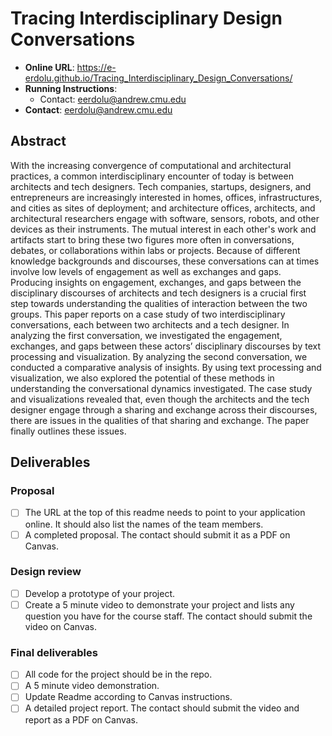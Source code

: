 # Tracing Interdisciplinary Design Conversations

* **Online URL**: https://e-erdolu.github.io/Tracing_Interdisciplinary_Design_Conversations/
* **Running Instructions**:
  * Contact: eerdolu@andrew.cmu.edu
* **Contact**: eerdolu@andrew.cmu.edu

## Abstract
With the increasing convergence of computational and architectural practices, a common interdisciplinary encounter of today is between architects and tech designers. Tech companies, startups, designers, and entrepreneurs are increasingly interested in homes, offices, infrastructures, and cities as sites of deployment; and architecture offices, architects, and architectural researchers engage with software, sensors, robots, and other devices as their instruments. The mutual interest in each other's work and artifacts start to bring these two figures more often in conversations, debates, or collaborations within labs or projects. Because of different knowledge backgrounds and discourses, these conversations can at times involve low levels of engagement as well as exchanges and gaps. Producing insights on engagement, exchanges, and gaps between the disciplinary discourses of architects and tech designers is a crucial first step towards understanding the qualities of interaction between the two groups. This paper reports on a case study of two interdisciplinary conversations, each between two architects and a tech designer. In analyzing the first conversation, we investigated the engagement, exchanges, and gaps between these actors’ disciplinary discourses by text processing and visualization. By analyzing the second conversation, we conducted a comparative analysis of insights. By using text processing and visualization, we also explored the potential of these methods in understanding the conversational dynamics investigated. The case study and visualizations revealed that, even though the architects and the tech designer engage through a sharing and exchange across their discourses, there are issues in the qualities of that sharing and exchange. The paper finally outlines these issues. 

## Deliverables

### Proposal

- [ ] The URL at the top of this readme needs to point to your application online. It should also list the names of the team members.
- [ ] A completed proposal. The contact should submit it as a PDF on Canvas.

### Design review

- [ ] Develop a prototype of your project.
- [ ] Create a 5 minute video to demonstrate your project and lists any question you have for the course staff. The contact should submit the video on Canvas.

### Final deliverables

- [ ] All code for the project should be in the repo.
- [ ] A 5 minute video demonstration.
- [ ] Update Readme according to Canvas instructions.
- [ ] A detailed project report. The contact should submit the video and report as a PDF on Canvas.
